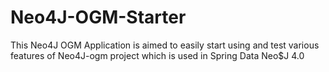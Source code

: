 # Neo4J-OGM-Starter

This Neo4J OGM Application is aimed to easily start using and test various features of Neo4J-ogm project which is used in Spring Data Neo$J 4.0
